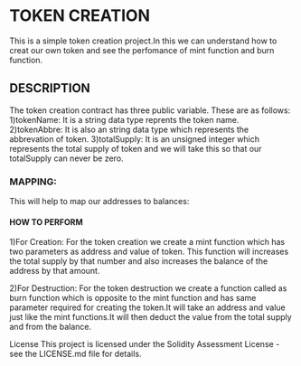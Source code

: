 # TOKEN CREATION
This is a simple token creation project.In this we can understand how to creat our own token and see the perfomance of mint function and burn function.

## DESCRIPTION
The token creation contract has three public variable.
These are as follows:
1)tokenName:
It is a string data type reprents the token name.
2)tokenAbbre:
It is also an string data type which represents the abbrevation of token.
3)totalSupply:
It is  an unsigned integer which represents the total supply of token and we will take this so that our totalSupply can never be zero.

### MAPPING: 
This will help to map our addresses to balances:


#### HOW TO PERFORM
1)For Creation: For the token creation we create a mint function which has two parameters as address and value of token.
 This function will increases the total supply by that number and also increases the balance of the address by that amount.

2)For Destruction:
For the token destruction we create a function called as burn function which is opposite to the mint function and has same parameter required for  creating the token.It will take an address and value just like the mint functions.It will then deduct the value from the total supply and from the balance.

License
This project is licensed under the Solidity Assessment License - see the LICENSE.md file for details.

